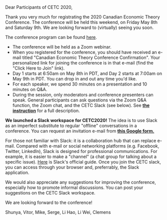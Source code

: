 Dear Participants of CETC 2020,

Thank you very much for registrating the 2020 Canadian Economic Theory Conference. The conference will be held this weekend, on Friday May 8th and Saturday 9th. We are looking forward to (virtually) seeing you soon.

The conference program can be found [here](https://michaelpetersubc.github.io/cetc/2020/conference_program).
* The conference will be held as a Zoom webinar.
* When you registered for the conference, you should have received an e-mail titled "Canadian Economic Theory Conference Confirmation". Your personalized link for joining the conference is in that e-mail (find the "Click Here to Join" link).
* Day 1 starts at 6:50am on May 8th in PDT, and Day 2 starts at 7:00am on May 9th in PDT. You can drop in and out any time you'd like.
* For each speaker, we spend 30 minutes on a presentation and 10 minutes on Q&A.
* During the session, only moderators and conference presenters can speak. General participants can ask questions via the Zoom Q&A function, the Zoom chat, and the CETC Slack (see below). See **[the instruction](https://michaelpetersubc.github.io/cetc/2020/CETC-instructions)** for a full description.

**We launched a Slack workspace for CETC2020!** The idea is to use Slack as an imperfect substitute to regular "offline" conversations in a conference. You can request an invitation e-mail from **[this Google form.](https://docs.google.com/forms/d/e/1FAIpQLScgZQ4cSAIUgLg7OM-sC0BPf-Xj9tKLwHdodSb20HpOGUao2Q/viewform)**

For those not familiar with Slack: it is a collaboration hub that can replace e-mail. Compared with e-mail or social networking platforms (e.g. Facebook, Twitter, LinkedIn), Slack is designed for professional communications. For example, it is easier to make a "channel" (a chat group for talking about a specific issue). [Here](https://slack.com/intl/en-ca/help/articles/115004071768-What-is-Slack-) is Slack's official guide. Once you join the CETC slack, you can access through your browser and, preferrably, the Slack application.

We would also appreciate any suggestions for improving the conference, especially how to promote informal discussions. You can post your suggestions on the CETC Slack workspace.

We are looking forward to the conference!

Shunya, Vitor, Mike, Serge, Li Hao, Li Wei, Clemens
